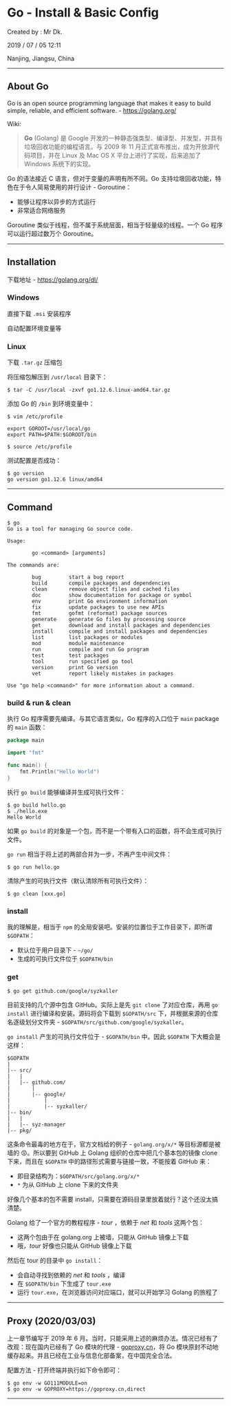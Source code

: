 # Go - Install & Basic Config

Created by : Mr Dk.

2019 / 07 / 05 12:11

Nanjing, Jiangsu, China

---

## About Go

Go is an open source programming language that makes it easy to build simple, reliable, and efficient software. - https://golang.org/

Wiki:

> **Go** (Golang) 是 Google 开发的一种静态强类型、编译型、并发型，并具有垃圾回收功能的编程语言。与 2009 年 11 月正式宣布推出，成为开放源代码项目，并在 Linux 及 Mac OS X 平台上进行了实现，后来追加了 Windows 系统下的实现。

Go 的语法接近 C 语言，但对于变量的声明有所不同。Go 支持垃圾回收功能，特色在于令人简易使用的并行设计 - Goroutine：

* 能够让程序以异步的方式运行
* 非常适合网络服务

Goroutine 类似于线程，但不属于系统层面，相当于轻量级的线程。一个 Go 程序可以运行超过数万个 Goroutine。

---

## Installation

下载地址 - https://golang.org/dl/

### Windows

直接下载 `.msi` 安装程序

自动配置环境变量等

### Linux

下载 `.tar.gz` 压缩包

将压缩包解压到 `/usr/local` 目录下：

```console
$ tar -C /usr/local -zxvf go1.12.6.linux-amd64.tar.gz
```

添加 Go 的 `/bin` 到环境变量中：

```console
$ vim /etc/profile
```

```
export GOROOT=/usr/local/go
export PATH=$PATH:$GOROOT/bin
```

```console
$ source /etc/profile
```

测试配置是否成功：

```console
$ go version
go version go1.12.6 linux/amd64
```

---

## Command

```console
$ go
Go is a tool for managing Go source code.

Usage:

        go <command> [arguments]

The commands are:

        bug         start a bug report
        build       compile packages and dependencies
        clean       remove object files and cached files
        doc         show documentation for package or symbol
        env         print Go environment information
        fix         update packages to use new APIs
        fmt         gofmt (reformat) package sources
        generate    generate Go files by processing source
        get         download and install packages and dependencies
        install     compile and install packages and dependencies
        list        list packages or modules
        mod         module maintenance
        run         compile and run Go program
        test        test packages
        tool        run specified go tool
        version     print Go version
        vet         report likely mistakes in packages

Use "go help <command>" for more information about a command.
```

### build & run & clean

执行 Go 程序需要先编译。与其它语言类似，Go 程序的入口位于 `main` package 的 `main` 函数：

```go
package main

import "fmt"

func main() {
    fmt.Println("Hello World")
}
```

执行 `go build` 能够编译并生成可执行文件：

```console
$ go build hello.go
$ ./hello.exe
Hello World
```

如果 `go build` 的对象是一个包，而不是一个带有入口的函数，将不会生成可执行文件。

`go run` 相当于将上述的两部合并为一步，不再产生中间文件：

```console
$ go run hello.go
```

清除产生的可执行文件（默认清除所有可执行文件）：

```console
$ go clean [xxx.go]
```

### install

我的理解是，相当于 `npm` 的全局安装吧。安装的位置位于工作目录下，即所谓 `$GOPATH`：

* 默认位于用户目录下 - `~/go/`
* 生成的可执行文件位于 `$GOPATH/bin`

### get

```console
$ go get github.com/google/syzkaller
```

目前支持的几个源中包含 GitHub。实际上是先 `git clone` 了对应仓库，再用 `go install` 进行编译和安装。源码将会下载到 `$GOPATH/src` 下，并根据来源的仓库名逐级划分文件夹 - `$GOPATH/src/github.com/google/syzkaller`。

`go install` 产生的可执行文件位于 - `$GOPATH/bin` 中。因此 `$GOPATH` 下大概会是这样：

```
$GOPATH
|
|-- src/
|   |
|   |-- github.com/
|       |
|       |-- google/
|           |
|           |-- syzkaller/
|-- bin/
|   |
|   |-- syz-manager
|-- pkg/   
```

这条命令最毒的地方在于，官方文档给的例子 - `golang.org/x/*` 等目标源都是被墙的 😡。所以要到 GitHub 上 Golang 组织的仓库中把几个基本包的镜像 clone 下来，而且在 `$GOPATH` 中的路径形式需要与链接一致，不能按着 GitHub 来：

* 即目录结构为：`$GOPATH/src/golang.org/x/*`
* `*` 为从 GitHub 上 clone 下来的文件夹

好像几个基本的包不需要 install，只需要在源码目录里放着就行？这个还没太搞清楚。

Golang 给了一个官方的教程程序 - *tour* ，依赖于 *net* 和 *tools* 这两个包：

* 这两个包由于在 golang.org 上被墙，只能从 GitHub 镜像上下载
* 哦，*tour* 好像也只能从 GitHub 镜像上下载

然后在 tour 的目录中 `go install`：

* 会自动寻找到依赖的 *net* 和 *tools* ，编译
* 在 `$GOPATH/bin` 下生成了 `tour.exe`
* 运行 `tour.exe`，在浏览器访问对应端口，就可以开始学习 Golang 的旅程了

---

## Proxy (2020/03/03)

上一章节编写于 2019 年 6 月。当时，只能采用上述的麻烦办法。情况已经有了改观：现在国内已经有了 Go 模块的代理 - [goproxy.cn](https://goproxy.cn)，将 Go 模块原封不动地缓存起来。并且已经在工业与信息化部备案，在中国完全合法。

配置方法 - 打开终端并执行如下命令即可：

```console
$ go env -w GO111MODULE=on
$ go env -w GOPROXY=https://goproxy.cn,direct
```

---

